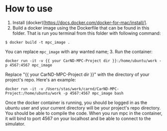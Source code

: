 # How to use

1. Install (docker)[https://docs.docker.com/docker-for-mac/install/].
2. Build a docker image using the Dockerfile that can be found in this folder. That is run you terminal from this folder with following command:

```
$ docker build -t mpc_image .
```
You can replace `mpc_image` with any wanted name;
3. Run the container:

```
docker run -it -v {{ your CarND-MPC-Project dir }}:/home/ubuntu/work -p 4567:4567 mpc_image
```

Replace "{{ your CarND-MPC-Project dir }}" with the directory of your project's repo.  Here's an example:
```
docker run -it -v /Users/stas/work/carnd/CarND-MPC-Project:/home/ubuntu/work -p 4567:4567 mpc_image bash
```

Once the docker container is running, you should be logged in as the ubuntu user and your current directory will be your project's repo directory.  You should be able to compile the code.  When you run mpc in the container, it will bind to port 4567 on your localhost and be able to connect to the simulator.